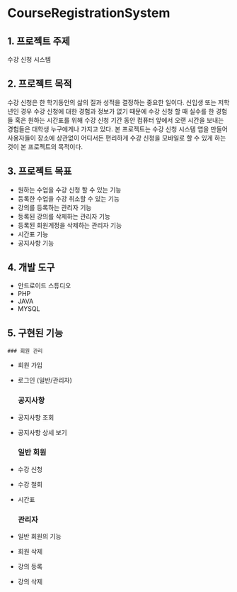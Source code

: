 # CourseRegistrationSystem

## 1. 프로젝트 주제

 수강 신청 시스템 

## 2. 프로젝트 목적 

 수강 신청은 한 학기동안의 삶의 질과 성적을 결정하는 중요한 일이다. 신입생 또는 저학년인 경우 수강 신청에 대한 경험과 정보가 없기 때문에 수강 신청 할 때 실수를 한 경험들 혹은 원하는 시간표를 위해 수강 신청 기간 동안 컴퓨터 앞에서 오랜 시간을 보내는 경험들은 대학생 누구에게나 가지고 있다.
 본 프로젝트는 수강 신청 시스템 앱을 만들어 사용자들이 장소에 상관없이 어디서든 편리하게 수강 신청을 모바일로 할 수 있게 하는 것이 본 프로젝트의 목적이다.

## 3. 프로젝트 목표

 - 원하는 수업을 수강 신청 할 수 있는 기능
 - 등록한 수업을 수강 취소할 수 있는 기능
 - 강의를 등록하는 관리자 기능
 - 등록된 강의를 삭제하는 관리자 기능
 - 등록된 회원계정을 삭제하는 관리자 기능
 - 시간표 기능
 - 공지사항 기능

## 4. 개발 도구
  - 안드로이드 스튜디오
  - PHP
  - JAVA
  - MYSQL

## 5. 구현된 기능
   
    ### 회원 관리

- 회원 가입
- 로그인 (일반/관리자)

    ### 공지사항

- 공지사항 조회
- 공지사항 상세 보기

    ### 일반 회원

- 수강 신청
- 수강 철회
- 시간표

    ### 관리자

- 일반 회원의 기능
- 회원 삭제
- 강의 등록
- 강의 삭제
   


   
